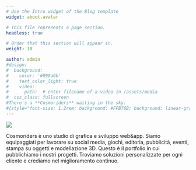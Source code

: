 ```yaml
---
# Use the Intro widget of the Blog template
widget: about.avatar

# This file represents a page section.
headless: true

# Order that this section will appear in.
weight: 10

author: admin
#design:
#  background:
#    color: '#090a0b'
#    text_color_light: true
#    video:
#      path:  # enter filename of a video in /assets/media
#  css_class: fullscreen
#There's a **Cosmoriders** waiting in the sky.
#{style="font-size: 1.2rem; background: #FFB76B; background: linear-gradient(to right, #FFB76B 0%, #FFA73D 30%, #FF7C00 60%, ##FF7F04 100%); -webkit-background-clip: text; -webkit-text-fill-color: transparent;"}
---
```

![](/logo.png)

Cosmoriders è uno studio di grafica e sviluppo web&app. 
Siamo equipaggiati per lavorare su social media, giochi, editoria, pubblicità, eventi, stampa su oggetti e modellazione 3D. 
Questo è il portfolio in cui pubblichiamo i nostri progetti. Troviamo soluzioni personalizzate per ogni cliente e crediamo nel miglioramento continuo.